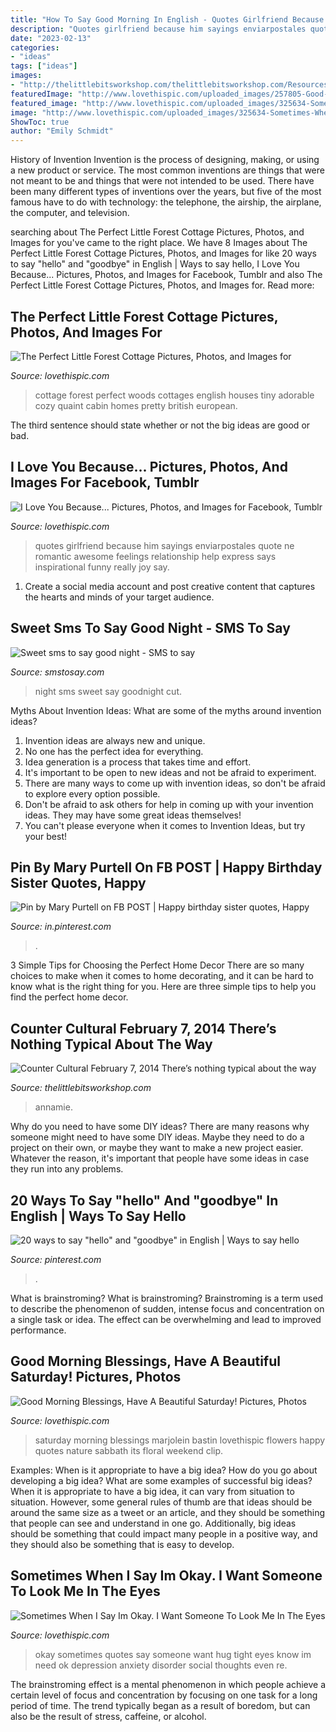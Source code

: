```yaml
---
title: "How To Say Good Morning In English - Quotes Girlfriend Because Him Sayings Enviarpostales Quote Ne Romantic Awesome Feelings Relationship Help Express Says Inspirational Funny Really Joy Say"
description: "Quotes girlfriend because him sayings enviarpostales quote ne romantic awesome feelings relationship help express says inspirational funny really joy say"
date: "2023-02-13"
categories:
- "ideas"
tags: ["ideas"]
images:
- "http://thelittlebitsworkshop.com/thelittlebitsworkshop.com/Resources/Archive_files/shapeimage_13.png"
featuredImage: "http://www.lovethispic.com/uploaded_images/257805-Good-Morning-Blessings-Have-A-Beautiful-Saturday-.jpg"
featured_image: "http://www.lovethispic.com/uploaded_images/325634-Sometimes-When-I-Say-Im-Okay.-I-Want-Someone-To-Look-Me-In-The-Eyes-Hug-Me-Tight-And-Say-I-Know-You-Are-Not.jpg"
image: "http://www.lovethispic.com/uploaded_images/325634-Sometimes-When-I-Say-Im-Okay.-I-Want-Someone-To-Look-Me-In-The-Eyes-Hug-Me-Tight-And-Say-I-Know-You-Are-Not.jpg"
ShowToc: true
author: "Emily Schmidt"
---
```



History of Invention
Invention is the process of designing, making, or using a new product or service. The most common inventions are things that were not meant to be and things that were not intended to be used. There have been many different types of inventions over the years, but five of the most famous have to do with technology: the telephone, the airship, the airplane, the computer, and television.

	

		
searching about The Perfect Little Forest Cottage Pictures, Photos, and Images for you've came to the right place. We have 8 Images about The Perfect Little Forest Cottage Pictures, Photos, and Images for like 20 ways to say &quot;hello&quot; and &quot;goodbye&quot; in English | Ways to say hello, I Love You Because... Pictures, Photos, and Images for Facebook, Tumblr and also The Perfect Little Forest Cottage Pictures, Photos, and Images for. Read more:
		
    
## The Perfect Little Forest Cottage Pictures, Photos, And Images For

<img loading=lazy src="http://www.lovethispic.com/uploaded_images/88535-The-Perfect-Little-Forest-Cottage.jpg" onerror="this.onerror=null;this.src='https://tse3.mm.bing.net/th?id=OIP.liqFPvqCbtg6G1jIaHZPzAHaLI&amp;pid=15.1';" alt="The Perfect Little Forest Cottage Pictures, Photos, and Images for">

_Source: lovethispic.com_

>cottage forest perfect woods cottages english houses tiny adorable cozy quaint cabin homes pretty british european. 

	

The third sentence should state whether or not the big ideas are good or bad.

    
## I Love You Because... Pictures, Photos, And Images For Facebook, Tumblr

<img loading=lazy src="http://www.lovethispic.com/uploaded_images/321874-I-Love-You-Because....jpg" onerror="this.onerror=null;this.src='https://tse1.mm.bing.net/th?id=OIP.QtO_hOjnp319vfn7i1vkAAHaLG&amp;pid=15.1';" alt="I Love You Because... Pictures, Photos, and Images for Facebook, Tumblr">

_Source: lovethispic.com_

>quotes girlfriend because him sayings enviarpostales quote ne romantic awesome feelings relationship help express says inspirational funny really joy say. 

	

1. Create a social media account and post creative content that captures the hearts and minds of your target audience.

    
## Sweet Sms To Say Good Night - SMS To Say

<img loading=lazy src="http://smstosay.com/wp-content/uploads/2014/10/sms-good-night_02-227x300.jpg" onerror="this.onerror=null;this.src='https://tse2.mm.bing.net/th?id=OIP.MNHCdOETcy6DPSTV9RhulAAAAA&amp;pid=15.1';" alt="Sweet sms to say good night - SMS to say">

_Source: smstosay.com_

>night sms sweet say goodnight cut. 

	

Myths About Invention Ideas: What are some of the myths around invention ideas?
1. Invention ideas are always new and unique.
2. No one has the perfect idea for everything.
3. Idea generation is a process that takes time and effort.
4. It's important to be open to new ideas and not be afraid to experiment.
5. There are many ways to come up with invention ideas, so don't be afraid to explore every option possible.
6. Don't be afraid to ask others for help in coming up with your invention ideas. They may have some great ideas themselves!
7. You can't please everyone when it comes to Invention Ideas, but try your best!

    
## Pin By Mary Purtell On FB POST | Happy Birthday Sister Quotes, Happy

<img loading=lazy src="https://i.pinimg.com/736x/48/77/a0/4877a0955412dc09712830e4a7319f68.jpg" onerror="this.onerror=null;this.src='https://tse2.mm.bing.net/th?id=OIP.xgtDw8ZW2xg_ffVkV3Ec5QHaJ9&amp;pid=15.1';" alt="Pin by Mary Purtell on FB POST | Happy birthday sister quotes, Happy">

_Source: in.pinterest.com_

>. 

	

3 Simple Tips for Choosing the Perfect Home Decor
There are so many choices to make when it comes to home decorating, and it can be hard to know what is the right thing for you. Here are three simple tips to help you find the perfect home decor.

    
## Counter Cultural February 7, 2014 There’s Nothing Typical About The Way

<img loading=lazy src="http://thelittlebitsworkshop.com/thelittlebitsworkshop.com/Resources/Archive_files/shapeimage_13.png" onerror="this.onerror=null;this.src='https://tse2.mm.bing.net/th?id=OIP.ov6MYvazcU-FePXBYuvCYwAAAA&amp;pid=15.1';" alt="Counter Cultural February 7, 2014 There’s nothing typical about the way">

_Source: thelittlebitsworkshop.com_

>annamie. 

	

Why do you need to have some DIY ideas?
There are many reasons why someone might need to have some DIY ideas. Maybe they need to do a project on their own, or maybe they want to make a new project easier. Whatever the reason, it's important that people have some ideas in case they run into any problems.

    
## 20 Ways To Say &quot;hello&quot; And &quot;goodbye&quot; In English | Ways To Say Hello

<img loading=lazy src="https://i.pinimg.com/736x/e8/c0/9a/e8c09a748f79a46388adabbe3e10580a.jpg" onerror="this.onerror=null;this.src='https://tse2.mm.bing.net/th?id=OIP.94VEFIpxM6Io82hMIKNPYQHaLu&amp;pid=15.1';" alt="20 ways to say &quot;hello&quot; and &quot;goodbye&quot; in English | Ways to say hello">

_Source: pinterest.com_

>. 

	

What is brainstroming?
What is brainstroming? Brainstroming is a term used to describe the phenomenon of sudden, intense focus and concentration on a single task or idea. The effect can be overwhelming and lead to improved performance.

    
## Good Morning Blessings, Have A Beautiful Saturday! Pictures, Photos

<img loading=lazy src="http://www.lovethispic.com/uploaded_images/257805-Good-Morning-Blessings-Have-A-Beautiful-Saturday-.jpg" onerror="this.onerror=null;this.src='https://tse4.mm.bing.net/th?id=OIP.HRz4O5rRgG7UIg84O4l9IwAAAA&amp;pid=15.1';" alt="Good Morning Blessings, Have A Beautiful Saturday! Pictures, Photos">

_Source: lovethispic.com_

>saturday morning blessings marjolein bastin lovethispic flowers happy quotes nature sabbath its floral weekend clip. 

	

Examples: When is it appropriate to have a big idea? How do you go about developing a big idea? What are some examples of successful big ideas?
When it is appropriate to have a big idea, it can vary from situation to situation. However, some general rules of thumb are that ideas should be around the same size as a tweet or an article, and they should be something that people can see and understand in one go. Additionally, big ideas should be something that could impact many people in a positive way, and they should also be something that is easy to develop.

    
## Sometimes When I Say Im Okay. I Want Someone To Look Me In The Eyes

<img loading=lazy src="http://www.lovethispic.com/uploaded_images/325634-Sometimes-When-I-Say-Im-Okay.-I-Want-Someone-To-Look-Me-In-The-Eyes-Hug-Me-Tight-And-Say-I-Know-You-Are-Not.jpg" onerror="this.onerror=null;this.src='https://tse3.mm.bing.net/th?id=OIP.2MUxZXZueuf6Lw_Zs5F6twHaLx&amp;pid=15.1';" alt="Sometimes When I Say Im Okay. I Want Someone To Look Me In The Eyes">

_Source: lovethispic.com_

>okay sometimes quotes say someone want hug tight eyes know im need ok depression anxiety disorder social thoughts even re. 

	

The brainstroming effect is a mental phenomenon in which people achieve a certain level of focus and concentration by focusing on one task for a long period of time. The trend typically began as a result of boredom, but can also be the result of stress, caffeine, or alcohol.

